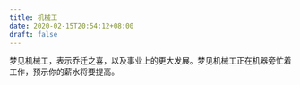 ```yaml
---
title: 机械工
date: 2020-02-15T20:54:12+08:00
draft: false
---
```


梦见机械工，表示乔迁之喜，以及事业上的更大发展。梦见机械工正在机器旁忙着工作，预示你的薪水将要提高。